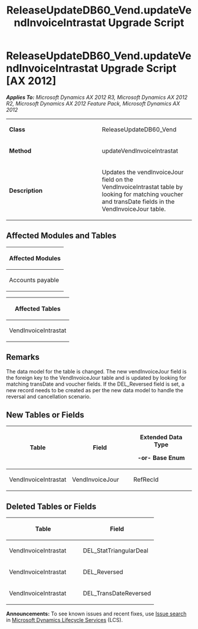 ﻿---
title: ReleaseUpdateDB60_Vend.updateVendInvoiceIntrastat Upgrade Script
TOCTitle: ReleaseUpdateDB60_Vend.updateVendInvoiceIntrastat Upgrade Script
ms:assetid: a778fcc5-e450-3de2-4e31-0828e17f03eb
ms:mtpsurl: https://msdn.microsoft.com/en-us/library/JJ686357(v=AX.60)
ms:contentKeyID: 49710313
ms.date: 05/18/2015
mtps_version: v=AX.60
---

# ReleaseUpdateDB60\_Vend.updateVendInvoiceIntrastat Upgrade Script [AX 2012]


_**Applies To:** Microsoft Dynamics AX 2012 R3, Microsoft Dynamics AX 2012 R2, Microsoft Dynamics AX 2012 Feature Pack, Microsoft Dynamics AX 2012_

<table>
<colgroup>
<col style="width: 50%" />
<col style="width: 50%" />
</colgroup>
<tbody>
<tr class="odd">
<td><p><strong>Class</strong></p></td>
<td><p>ReleaseUpdateDB60_Vend</p></td>
</tr>
<tr class="even">
<td><p><strong>Method</strong></p></td>
<td><p>updateVendInvoiceIntrastat</p></td>
</tr>
<tr class="odd">
<td><p><strong>Description</strong></p></td>
<td><p>Updates the vendInvoiceJour field on the VendInvoiceIntrastat table by looking for matching voucher and transDate fields in the VendInvoiceJour table.</p></td>
</tr>
</tbody>
</table>


## Affected Modules and Tables

<table>
<colgroup>
<col style="width: 100%" />
</colgroup>
<thead>
<tr class="header">
<th><p>Affected Modules</p></th>
</tr>
</thead>
<tbody>
<tr class="odd">
<td><p>Accounts payable</p></td>
</tr>
</tbody>
</table>


<table>
<colgroup>
<col style="width: 100%" />
</colgroup>
<thead>
<tr class="header">
<th><p>Affected Tables</p></th>
</tr>
</thead>
<tbody>
<tr class="odd">
<td><p>VendInvoiceIntrastat</p></td>
</tr>
</tbody>
</table>


## Remarks

The data model for the table is changed. The new vendInvoiceJour field is the foreign key to the VendInvoiceJour table and is updated by looking for matching transDate and voucher fields. If the DEL\_Reversed field is set, a new record needs to be created as per the new data model to handle the reversal and cancellation scenario.

## New Tables or Fields

<table>
<colgroup>
<col style="width: 33%" />
<col style="width: 33%" />
<col style="width: 33%" />
</colgroup>
<thead>
<tr class="header">
<th><p>Table</p></th>
<th><p>Field</p></th>
<th><p>Extended Data Type</p>
<p>-or- Base Enum</p></th>
</tr>
</thead>
<tbody>
<tr class="odd">
<td><p>VendInvoiceIntrastat</p></td>
<td><p>VendInvoiceJour</p></td>
<td><p>RefRecId</p></td>
</tr>
</tbody>
</table>


## Deleted Tables or Fields

<table>
<colgroup>
<col style="width: 50%" />
<col style="width: 50%" />
</colgroup>
<thead>
<tr class="header">
<th><p>Table</p></th>
<th><p>Field</p></th>
</tr>
</thead>
<tbody>
<tr class="odd">
<td><p>VendInvoiceIntrastat</p></td>
<td><p>DEL_StatTriangularDeal</p></td>
</tr>
<tr class="even">
<td><p>VendInvoiceIntrastat</p></td>
<td><p>DEL_Reversed</p></td>
</tr>
<tr class="odd">
<td><p>VendInvoiceIntrastat</p></td>
<td><p>DEL_TransDateReversed</p></td>
</tr>
</tbody>
</table>

  
**Announcements:** To see known issues and recent fixes, use [Issue search](http://go.microsoft.com/fwlink/?linkid=389258) in [Microsoft Dynamics Lifecycle Services](http://go.microsoft.com/fwlink/?linkid=306505) (LCS).

